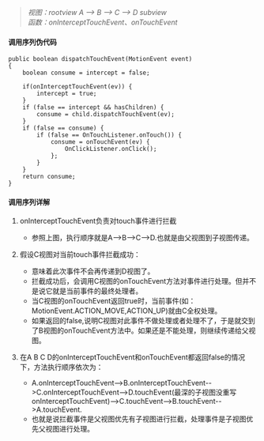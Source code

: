 > *视图：rootview A --> B --> C --> D subview*  
> *函数：onInterceptTouchEvent、onTouchEvent*

#### 调用序列伪代码
```
public boolean dispatchTouchEvent(MotionEvent event)
{
    boolean consume = intercept = false;
    
    if(onInterceptTouchEvent(ev)) {
        intercept = true;
    }
    if (false == intercept && hasChildren) {
        consume = child.dispatchTouchEvent(ev);
    }
    if (false == consume) {
        if (false == OnTouchListener.onTouch()) {
            consume = onTouchEvent(ev) {
                OnClickListener.onClick();
            };
        }
    }
    return consume;
}
```

#### 调用序列详解
1) onInterceptTouchEvent负责对touch事件进行拦截
    - 参照上图，执行顺序就是A-->B-->C-->D.也就是由父视图到子视图传递。

2) 假设C视图对当前touch事件拦截成功：
    - 意味着此次事件不会再传递到D视图了。
    - 拦截成功后，会调用C视图的onTouchEvent方法对事件进行处理。但并不是说它就是当前事件的最终处理者。
    - 当C视图的onTouchEvent返回true时，当前事件(如：MotionEvent.ACTION_MOVE,ACTION_UP)就由C全权处理。
    - 如果返回的false,说明C视图对此事件不做处理或者处理不了，于是就交到了B视图的onTouchEvent方法中。如果还是不能处理，则继续传递给父视图。

3) 在A B C D的onInterceptTouchEvent和onTouchEvent都返回false的情况下，方法执行顺序依次为：
   - A.onInterceptTouchEvent-->B.onInterceptTouchEvent-->C.onInterceptTouchEvent-->D.touchEvent(最深的子视图没重写onInterceptTouchEvent)-->C.touchEvent-->B.touchEvent-->A.touchEvent.
   - 也就是说拦截事件是父视图优先有子视图进行拦截，处理事件是子视图优先父视图进行处理。
